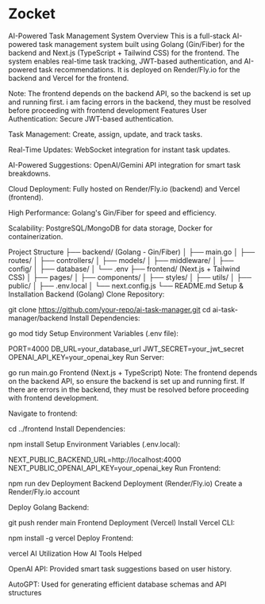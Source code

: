 # Zocket

AI-Powered Task Management System
Overview
This is a full-stack AI-powered task management system built using Golang (Gin/Fiber) for the backend and Next.js (TypeScript + Tailwind CSS) for the frontend. The system enables real-time task tracking, JWT-based authentication, and AI-powered task recommendations. It is deployed on Render/Fly.io for the backend and Vercel for the frontend.



Note: The frontend depends on the backend API, so the backend is set up and running first. i am facing errors in the backend, they must be resolved before proceeding with frontend development
Features
User Authentication: Secure JWT-based authentication.

Task Management: Create, assign, update, and track tasks.

Real-Time Updates: WebSocket integration for instant task updates.

AI-Powered Suggestions: OpenAI/Gemini API integration for smart task breakdowns.

Cloud Deployment: Fully hosted on Render/Fly.io (backend) and Vercel (frontend).

High Performance: Golang's Gin/Fiber for speed and efficiency.

Scalability: PostgreSQL/MongoDB for data storage, Docker for containerization.

Project Structure
├── backend/ (Golang - Gin/Fiber)
│   ├── main.go
│   ├── routes/
│   ├── controllers/
│   ├── models/
│   ├── middleware/
│   ├── config/
│   ├── database/
│   └── .env
├── frontend/ (Next.js + Tailwind CSS)
│   ├── pages/
│   ├── components/
│   ├── styles/
│   ├── utils/
│   ├── public/
│   ├── .env.local
│   └── next.config.js
└── README.md
Setup & Installation
Backend (Golang)
Clone Repository:

git clone https://github.com/your-repo/ai-task-manager.git
cd ai-task-manager/backend
Install Dependencies:

go mod tidy
Setup Environment Variables (.env file):

PORT=4000
DB_URL=your_database_url
JWT_SECRET=your_jwt_secret
OPENAI_API_KEY=your_openai_key
Run Server:

go run main.go
Frontend (Next.js + TypeScript)
Note: The frontend depends on the backend API, so ensure the backend is set up and running first. If there are errors in the backend, they must be resolved before proceeding with frontend development.

Navigate to frontend:

cd ../frontend
Install Dependencies:

npm install
Setup Environment Variables (.env.local):

NEXT_PUBLIC_BACKEND_URL=http://localhost:4000
NEXT_PUBLIC_OPENAI_API_KEY=your_openai_key
Run Frontend:

npm run dev
Deployment
Backend Deployment (Render/Fly.io)
Create a Render/Fly.io account

Deploy Golang Backend:

git push render main
Frontend Deployment (Vercel)
Install Vercel CLI:

npm install -g vercel
Deploy Frontend:

vercel
AI Utilization
How AI Tools Helped


OpenAI API: Provided smart task suggestions based on user history.

AutoGPT: Used for generating efficient database schemas and API structures
